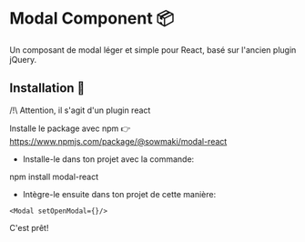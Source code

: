 # Modal Component 📦

Un composant de modal léger et simple pour React, basé sur l'ancien plugin jQuery.  

## Installation 🚀 

/!\ Attention, il s'agit d'un plugin react

Installe le package avec npm 👉 https://www.npmjs.com/package/@sowmaki/modal-react

- Installe-le dans ton projet avec la commande:

npm install modal-react

- Intègre-le ensuite dans ton projet de cette manière:

```
<Modal setOpenModal={}/>
```

C'est prêt!